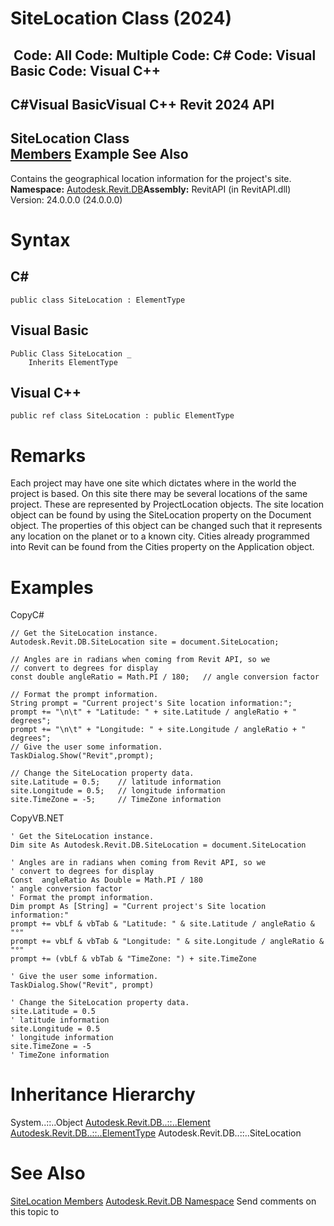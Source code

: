 # SiteLocation Class (2024)

﻿
 Code: All Code: Multiple Code: C# Code: Visual Basic Code: Visual C++   
---  
C#Visual BasicVisual C++
Revit 2024 API  
---  
SiteLocation Class  
[Members](ba2d8e8a-9ed4-9302-db48-4253ead4d1c8.md "SiteLocation Members") Example See Also  
---  
Contains the geographical location information for the project's site. 
**Namespace:** [Autodesk.Revit.DB](87546ba7-461b-c646-cbb1-2cb8f5bff8b2.md "Autodesk.Revit.DB Namespace")**Assembly:** RevitAPI (in RevitAPI.dll) Version: 24.0.0.0 (24.0.0.0)
# Syntax
C#  
---  
```text
public class SiteLocation : ElementType
```
  
Visual Basic  
---  
```text
Public Class SiteLocation _
	Inherits ElementType
```
  
Visual C++  
---  
```text
public ref class SiteLocation : public ElementType
```
  
# Remarks
Each project may have one site which dictates where in the world the project is based. On this site there may be several locations of the same project. These are represented by ProjectLocation objects. The site location object can be found by using the SiteLocation property on the Document object. The properties of this object can be changed such that it represents any location on the planet or to a known city. Cities already programmed into Revit can be found from the Cities property on the Application object. 
# Examples
CopyC#
```text
// Get the SiteLocation instance.
Autodesk.Revit.DB.SiteLocation site = document.SiteLocation;

// Angles are in radians when coming from Revit API, so we 
// convert to degrees for display
const double angleRatio = Math.PI / 180;   // angle conversion factor

// Format the prompt information. 
String prompt = "Current project's Site location information:";
prompt += "\n\t" + "Latitude: " + site.Latitude / angleRatio + " degrees";
prompt += "\n\t" + "Longitude: " + site.Longitude / angleRatio + " degrees";
// Give the user some information.
TaskDialog.Show("Revit",prompt);

// Change the SiteLocation property data.
site.Latitude = 0.5;    // latitude information
site.Longitude = 0.5;   // longitude information
site.TimeZone = -5;     // TimeZone information
```

CopyVB.NET
```text
' Get the SiteLocation instance.
Dim site As Autodesk.Revit.DB.SiteLocation = document.SiteLocation

' Angles are in radians when coming from Revit API, so we 
' convert to degrees for display
Const  angleRatio As Double = Math.PI / 180
' angle conversion factor
' Format the prompt information. 
Dim prompt As [String] = "Current project's Site location information:"
prompt += vbLf & vbTab & "Latitude: " & site.Latitude / angleRatio & "°"
prompt += vbLf & vbTab & "Longitude: " & site.Longitude / angleRatio & "°"
prompt += (vbLf & vbTab & "TimeZone: ") + site.TimeZone

' Give the user some information.
TaskDialog.Show("Revit", prompt)

' Change the SiteLocation property data.
site.Latitude = 0.5
' latitude information
site.Longitude = 0.5
' longitude information
site.TimeZone = -5
' TimeZone information
```

# Inheritance Hierarchy
System..::..Object [Autodesk.Revit.DB..::..Element](eb16114f-69ea-f4de-0d0d-f7388b105a16.md "Element Class") [Autodesk.Revit.DB..::..ElementType](ffb18296-0448-559c-580c-7857cbcdc094.md "ElementType Class") Autodesk.Revit.DB..::..SiteLocation
# See Also
[SiteLocation Members](ba2d8e8a-9ed4-9302-db48-4253ead4d1c8.md "SiteLocation Members")
[Autodesk.Revit.DB Namespace](87546ba7-461b-c646-cbb1-2cb8f5bff8b2.md "Autodesk.Revit.DB Namespace")
Send comments on this topic to 